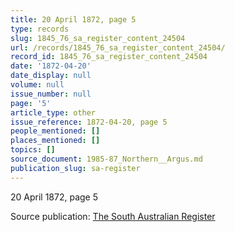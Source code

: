 ```yaml
---
title: 20 April 1872, page 5
type: records
slug: 1845_76_sa_register_content_24504
url: /records/1845_76_sa_register_content_24504/
record_id: 1845_76_sa_register_content_24504
date: '1872-04-20'
date_display: null
volume: null
issue_number: null
page: '5'
article_type: other
issue_reference: 1872-04-20, page 5
people_mentioned: []
places_mentioned: []
topics: []
source_document: 1985-87_Northern__Argus.md
publication_slug: sa-register
---
```


20 April 1872, page 5

Source publication: [The South Australian Register](/publications/sa-register/)
